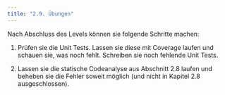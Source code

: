 ```yaml
---
title: "2.9. Übungen"
---
```


Nach Abschluss des Levels können sie folgende Schritte machen:

1. Prüfen sie die Unit Tests. Lassen sie diese mit Coverage laufen und schauen sie, was noch fehlt. Schreiben sie noch fehlende Unit Tests.

2. Lassen sie die statische Codeanalyse aus Abschnitt 2.8 laufen und beheben sie die Fehler soweit möglich (und nicht in Kapitel 2.8 ausgeschlossen).

